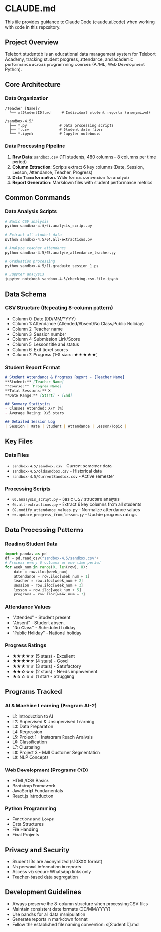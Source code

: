 # CLAUDE.md

This file provides guidance to Claude Code (claude.ai/code) when working with code in this repository.

## Project Overview

Telebort studentdb is an educational data management system for Telebort Academy, tracking student progress, attendance, and academic performance across programming courses (AI/ML, Web Development, Python).

## Core Architecture

### Data Organization
```
/Teacher [Name]/
  └── s[StudentID].md     # Individual student reports (anonymized)

/sandbox-4.5/
  ├── *.py               # Data processing scripts
  ├── *.csv              # Student data files
  └── *.ipynb            # Jupyter notebooks
```

### Data Processing Pipeline
1. **Raw Data**: `sandbox.csv` (111 students, 480 columns - 8 columns per time period)
2. **Column Extraction**: Scripts extract 6 key columns (Date, Session, Lesson, Attendance, Teacher, Progress)
3. **Data Transformation**: Wide format conversion for analysis
4. **Report Generation**: Markdown files with student performance metrics

## Common Commands

### Data Analysis Scripts
```bash
# Basic CSV analysis
python sandbox-4.5/01.analysis_script.py

# Extract all student data
python sandbox-4.5/04.all-extractions.py

# Analyze teacher attendance
python sandbox-4.5/05.analyze_attendance_teacher.py

# Graduation processing
python sandbox-4.5/11.graduate_session_1.py

# Jupyter analysis
jupyter notebook sandbox-4.5/checking-csv-file.ipynb
```

## Data Schema

### CSV Structure (Repeating 8-column pattern)
- Column 0: Date (DD/MM/YYYY)
- Column 1: Attendance (Attended/Absent/No Class/Public Holiday)
- Column 2: Teacher name
- Column 3: Session number
- Column 4: Submission Link/Score
- Column 5: Lesson title and status
- Column 6: Exit ticket scores
- Column 7: Progress (1-5 stars: ★★★★★)

### Student Report Format
```markdown
# Student Attendance & Progress Report - [Teacher Name]
**Student:** [Teacher Name]
**Course:** [Program Name]
**Total Sessions:** X
**Date Range:** [Start] - [End]

## Summary Statistics
- Classes Attended: X/Y (%)
- Average Rating: X/5 stars

## Detailed Session Log
| Session | Date | Student | Attendance | Lesson/Topic |
```

## Key Files

### Data Files
- `sandbox-4.5/sandbox.csv` - Current semester data
- `sandbox-4.5/oldsandbox.csv` - Historical data
- `sandbox-4.5/CurrentSandbox.csv` - Active semester

### Processing Scripts
- `01.analysis_script.py` - Basic CSV structure analysis
- `04.all-extractions.py` - Extract 6 key columns from all students
- `07.modify_attendance_values.py` - Normalize attendance values
- `08.update_progress_from_lesson.py` - Update progress ratings

## Data Processing Patterns

### Reading Student Data
```python
import pandas as pd
df = pd.read_csv("sandbox-4.5/sandbox.csv")
# Process every 8 columns as one time period
for week_num in range(0, len(row), 8):
    date = row.iloc[week_num]
    attendance = row.iloc[week_num + 1]
    teacher = row.iloc[week_num + 2]
    session = row.iloc[week_num + 3]
    lesson = row.iloc[week_num + 5]
    progress = row.iloc[week_num + 7]
```

### Attendance Values
- "Attended" - Student present
- "Absent" - Student absent
- "No Class" - Scheduled holiday
- "Public Holiday" - National holiday

### Progress Ratings
- ★★★★★ (5 stars) - Excellent
- ★★★★☆ (4 stars) - Good
- ★★★☆☆ (3 stars) - Satisfactory
- ★★☆☆☆ (2 stars) - Needs improvement
- ★☆☆☆☆ (1 star) - Struggling

## Programs Tracked

### AI & Machine Learning (Program AI-2)
- L1: Introduction to AI
- L2: Supervised & Unsupervised Learning
- L3: Data Preparation
- L4: Regression
- L5: Project 1 - Instagram Reach Analysis
- L6: Classification
- L7: Clustering
- L8: Project 3 - Mall Customer Segmentation
- L9: NLP Concepts

### Web Development (Programs C/D)
- HTML/CSS Basics
- Bootstrap Framework
- JavaScript Fundamentals
- React.js Introduction

### Python Programming
- Functions and Loops
- Data Structures
- File Handling
- Final Projects

## Privacy and Security

- Student IDs are anonymized (s10XXX format)
- No personal information in reports
- Access via secure WhatsApp links only
- Teacher-based data segregation

## Development Guidelines

- Always preserve the 8-column structure when processing CSV files
- Maintain consistent date formats (DD/MM/YYYY)
- Use pandas for all data manipulation
- Generate reports in markdown format
- Follow the established file naming convention: s[StudentID].md